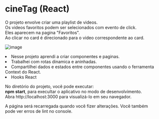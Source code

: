 # cineTag (React)

O projeto envolve criar uma playlist de videos.<br>
Os videos favoritos podem ser selecionados com evento de click.<br>
Eles aparecem na pagina "Favoritos". <br>
Ao clicar no card é direcionado para o video correspondente ao card.

![image](https://github.com/David-Alves-Santos/cineTag/assets/120425762/63f0b439-3436-4b4a-b591-4f0a6c8311da)

<li> Nesse projeto aprendi a criar componentes e paginas. <br>
<li> Trabalhei com rotas dinamica e aninhadas. <br>
<li> Compartilhei dados e estados entre componentes usando o ferramenta Context do React.
<li> Hooks React

No diretório do projeto, você pode executar:<br>
<strong>npm start</strong>, para execultar o aplicativo no modo de desenvolvimento.<br>
Abra http://localhost:3000 para visualizá-lo em seu navegador.

A página será recarregada quando você fizer alterações.
Você também pode ver erros de lint no console.
